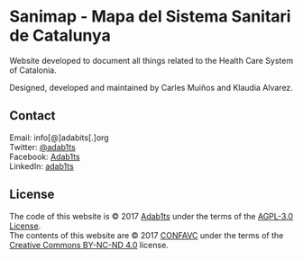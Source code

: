 # Sanimap - Mapa del Sistema Sanitari de Catalunya

Website developed to document all things related to the Health Care System of Catalonia.  

Designed, developed and maintained by Carles Muiños and Klaudia Alvarez.  


## Contact

Email:    info[@]adabits[.]org  
Twitter:  [@adab1ts](https://twitter.com/adab1ts)  
Facebook: [Adab1ts](https://www.facebook.com/Adab1ts)  
LinkedIn: [adab1ts](https://www.linkedin.com/company/adab1ts)  


## License

The code of this website is &copy; 2017 [Adab1ts](http://www.adabits.org) under the terms of the [AGPL-3.0 License](LICENSE).  
The contents of this website are &copy; 2017 [CONFAVC](http://confavc.cat) under the terms of the [Creative Commons BY-NC-ND 4.0](https://creativecommons.org/licenses/by-nc-nd/4.0/deed) license.
